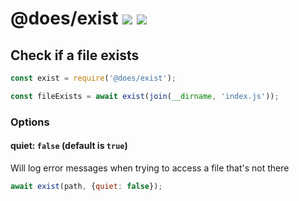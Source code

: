 # @does/exist [![](https://img.shields.io/npm/v/@does/exist.svg)](https://www.npmjs.com/package/@does/exist) [![](https://img.shields.io/badge/source--000000.svg?logo=github&style=social)](https://github.com/omrilotan/mono/tree/master/packages/exist)

## Check if a file exists

```js
const exist = require('@does/exist');

const fileExists = await exist(join(__dirname, 'index.js'));
```

### Options

#### quiet: `false` (default is `true`)
Will log error messages when trying to access a file that's not there
```js
await exist(path, {quiet: false});
```
